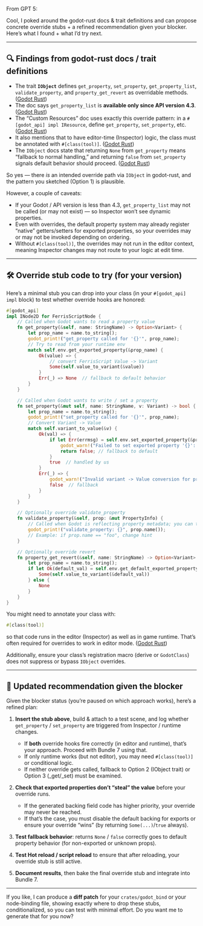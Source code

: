 From GPT 5:

Cool, I poked around the godot-rust docs & trait definitions and can propose concrete override stubs + a refined recommendation given your blocker. Here’s what I found + what I’d try next.

---

## 🔍 Findings from godot-rust docs / trait definitions

- The trait **`IObject`** defines `get_property`, `set_property`, `get_property_list`, `validate_property`, and `property_get_revert` as overridable methods. ([Godot Rust][1])
- The doc says `get_property_list` is **available only since API version 4.3**. ([Godot Rust][1])
- The “Custom Resources” doc uses exactly this override pattern: in a `#[godot_api] impl IResource`, define `get_property`, `set_property`, etc. ([Godot Rust][2])
- It also mentions that to have editor-time (Inspector) logic, the class must be annotated with `#[class(tool)]`. ([Godot Rust][2])
- The `IObject` docs state that returning `None` from `get_property` means “fallback to normal handling,” and returning `false` from `set_property` signals default behavior should proceed. ([Godot Rust][1])

So yes — there *is* an intended override path via `IObject` in godot-rust, and the pattern you sketched (Option 1) is plausible.

However, a couple of caveats:

- If your Godot / API version is less than 4.3, `get_property_list` may not be called (or may not exist) — so Inspector won’t see dynamic properties.
- Even with overrides, the default property system may already register “native” getters/setters for exported properties, so your overrides may or may not be invoked depending on ordering.
- Without `#[class(tool)]`, the overrides may not run in the editor context, meaning Inspector changes may not route to your logic at edit time.

---

## 🛠 Override stub code to try (for your version)

Here’s a minimal stub you can drop into your class (in your `#[godot_api] impl` block) to test whether override hooks are honored:

```rust
#[godot_api]
impl INode2D for FerrisScriptNode {
    // Called when Godot wants to read a property value
    fn get_property(&self, name: StringName) -> Option<Variant> {
        let prop_name = name.to_string();
        godot_print!("get_property called for '{}'", prop_name);
        // Try to read from your runtime env
        match self.env.get_exported_property(&prop_name) {
            Ok(value) => {
                // convert FerrisScript Value -> Variant
                Some(self.value_to_variant(&value))
            }
            Err(_) => None  // fallback to default behavior
        }
    }

    // Called when Godot wants to write / set a property
    fn set_property(&mut self, name: StringName, v: Variant) -> bool {
        let prop_name = name.to_string();
        godot_print!("set_property called for '{}'", prop_name);
        // Convert Variant -> Value
        match self.variant_to_value(&v) {
            Ok(val) => {
                if let Err(errmsg) = self.env.set_exported_property(&prop_name, val, true) {
                    godot_warn!("Failed to set exported property '{}': {}", prop_name, errmsg);
                    return false; // fallback to default
                }
                true  // handled by us
            }
            Err(_) => {
                godot_warn!("Invalid variant -> Value conversion for prop '{}'", prop_name);
                false  // fallback
            }
        }
    }

    // Optionally override validate_property
    fn validate_property(&self, prop: &mut PropertyInfo) {
        // Called when Godot is reflecting property metadata; you can tweak hint, name, etc.
        godot_print!("validate_property: {}", prop.name());
        // Example: if prop.name == "foo", change hint
    }

    // Optionally override revert
    fn property_get_revert(&self, name: StringName) -> Option<Variant> {
        let prop_name = name.to_string();
        if let Ok(default_val) = self.env.get_default_exported_property(&prop_name) {
            Some(self.value_to_variant(&default_val))
        } else {
            None
        }
    }
}
```

You might need to annotate your class with:

```rust
#[class(tool)]
```

so that code runs in the editor (Inspector) as well as in game runtime. That’s often required for overrides to work in editor mode. ([Godot Rust][2])

Additionally, ensure your class’s registration macro (derive or `GodotClass`) does not suppress or bypass `IObject` overrides.

---

## 🔄 Updated recommendation given the blocker

Given the blocker status (you’re paused on which approach works), here’s a refined plan:

1. **Insert the stub above**, build & attach to a test scene, and log whether `get_property` / `set_property` are triggered from Inspector / runtime changes.

   - If **both** override hooks fire correctly (in editor and runtime), that’s your approach. Proceed with Bundle 7 using that.
   - If only runtime works (but not editor), you may need `#[class(tool)]` or conditional logic.
   - If neither override gets called, fallback to Option 2 (IObject trait) or Option 3 (_get/_set) must be examined.

2. **Check that exported properties don’t “steal” the value** before your override runs.

   - If the generated backing field code has higher priority, your override may never be reached.
   - If that’s the case, you must disable the default backing for exports or ensure your override “wins” (by returning `Some(...)`/`true` always).

3. **Test fallback behavior**: returns `None` / `false` correctly goes to default property behavior (for non-exported or unknown props).

4. **Test Hot reload / script reload** to ensure that after reloading, your override stub is still active.

5. **Document results**, then bake the final override stub and integrate into Bundle 7.

---

If you like, I can produce a **diff patch** for your `crates/godot_bind` or your node-binding file, showing exactly where to drop these stubs, conditionalized, so you can test with minimal effort. Do you want me to generate that for you now?

[1]: https://godot-rust.github.io/docs/gdext/master/godot/prelude/trait.IObject.html?utm_source=chatgpt.com "IObject in godot::prelude - Rust"
[2]: https://godot-rust.github.io/book/recipes/custom-resources.html?utm_source=chatgpt.com "Custom resources - The godot-rust book"
